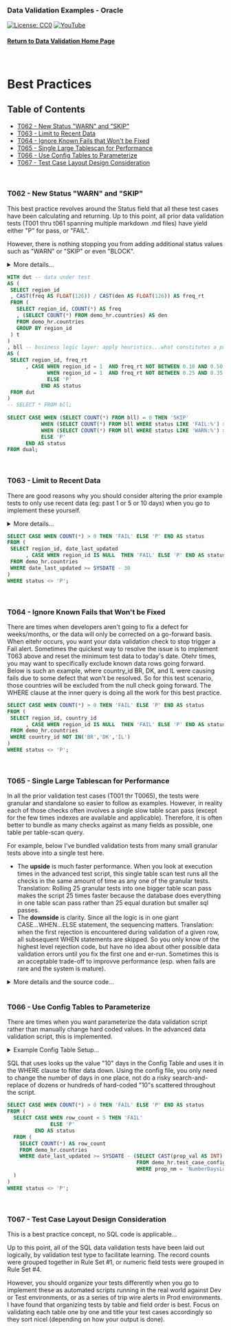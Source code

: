 ### Data Validation Examples - Oracle
[![License: CC0](https://img.shields.io/badge/License-CC0-red)](LICENSE "Creative Commons Zero License by DataResearchLabs (effectively = Public Domain")
[![YouTube](https://img.shields.io/badge/YouTube-DataResearchLabs-brightgreen)](http://www.DataResearchLabs.com)
#### [Return to Data Validation Home Page](https://github.com/DataResearchLabs/sql_scripts/blob/main/data_validation_scripts.md)
<br>

# Best Practices


## Table of Contents
 - <a href="#t062">T062 - New Status "WARN" and "SKIP"</a>
 - <a href="#t063">T063 - Limit to Recent Data</a>
 - <a href="#t064">T064 - Ignore Known Fails that Won't be Fixed</a>
 - <a href="#t065">T065 - Single Large Tablescan for Performance</a>
 - <a href="#t066">T066 - Use Config Tables to Parameterize</a>
 - <a href="#t067">T067 - Test Case Layout Design Consideration</a>
<br>


<a id="t062" class="anchor" href="#t062" aria-hidden="true"> </a>
### T062 - New Status "WARN" and "SKIP"
This best practice revolves around the Status field that all these test cases have been calculating and returning.  Up to this point, all prior data validation tests (T001 thru t061 spanning multiple markdown .md files) have yield either "P" for pass, or "FAIL".

However, there is nothing stopping you from adding additional status values such as "WARN" or "SKIP" or even "BLOCK".

<details><summary>More details...</summary><br>

* In the SQL below, the first subquery (CTE) is titled "dut", short for data under test.  This simply calculates the frequency with which region_id = 1 occurs.
* The second subquery (CTE) is titles "bll", short for business logic layer.  This is where the magic happens.  Because CASE...WHEN logic is sequential, it is important that the highest severity checks are done first.  In this case, we check for the frequency being a FAIL because it is outside of the wide range 10% to 50%.  However, we come right back in the following WHEN statement and set the status to WARN if the frequency observed is outside of the narrower (than FAIL) range of 25% to 35%.  So as coded, a WARN is issue when the actual frequency is between 10% to 25% or 35% to 50%.  A frequency between 25% to 35% = Pass.  A frequency below 10% or above 50% = Fail.
* The third subquery simply parses the results to a single cell value of P, FAIL,or WARN.  
* HOWEVER, notice that the lowest query sets the status field value = 'SKIP' if the table is completely empty...we would not want to test data that does not exist.  Sometimes a value of "BLOCK" might be more appropriate than "SKIP" depending on your situation.  Regardless, it is often nice to wire in these pre-condition checks to head off false-negatives (FAILs).
</details>
	
 ```sql
WITH dut -- data under test
AS (
  SELECT region_id
  , CAST(freq AS FLOAT(126)) / CAST(den AS FLOAT(126)) AS freq_rt
  FROM (
    SELECT region_id, COUNT(*) AS freq
    , (SELECT COUNT(*) FROM demo_hr.countries) AS den
    FROM demo_hr.countries
    GROUP BY region_id
  ) t
)
, bll -- business logic layer: apply heuristics...what constitutes a pass or a fail?
AS (
  SELECT region_id, freq_rt
       , CASE WHEN region_id = 1  AND freq_rt NOT BETWEEN 0.10 AND 0.50 then 'FAIL: Frequency occurrence of region_id=1 is FAR outside threshold|exp=0.28 thru 0.36|act=' || CAST(freq_rt AS VARCHAR2(8))
              WHEN region_id = 1  AND freq_rt NOT BETWEEN 0.25 AND 0.35 then 'WARN: Frequency occurrence of region_id=1 is outside threshold|exp=0.20 thru 0.28|act=' || CAST(freq_rt AS VARCHAR2(8))
              ELSE 'P'
    	    END AS status
  FROM dut
)
-- SELECT * FROM bll;
	
SELECT CASE WHEN (SELECT COUNT(*) FROM bll) = 0 THEN 'SKIP'
            WHEN (SELECT COUNT(*) FROM bll WHERE status LIKE 'FAIL:%') > 0 THEN 'FAIL'
            WHEN (SELECT COUNT(*) FROM bll WHERE status LIKE 'WARN:%') > 0 THEN 'WARN'
            ELSE 'P'
       END AS status
FROM dual; 
```
<br>


<a id="t063" class="anchor" href="#t063" aria-hidden="true"> </a>
### T063 - Limit to Recent Data
There are good reasons why you should consider altering the prior example tests to only use recent data (eg: past 1 or 5 or 10 days) when you go to implement these yourself.  

<details><summary>More details...</summary><br>
	
Three important reasons are:
1. **Performance** - if the test can filter down to just a small recent subset of data and test just that rather than pulling the entire past 5 years, well that is 1,500+ times less data and should run much faster (depending on underlyng table size, indexes, physical location, etc.)
2. **Sensitivity** - If you are running say a null rate check, or a value frequency check...obviously it will take many days of bad data for a defect to begin to impact the rate enough to eventually trigger an alert.  Much better in those scenarios to average rates across one or no more than 5 days and set the threhold to trigger off of that.
3.  **Garabage Decay** - This is an artifiact of the imperfect world we live in.  There are times when I'd setup an alert to fire daily and notify the appropriate people to correct it, but other higher priorities kept them from geting to it for 2 or 3 days.  I didn't want that alarm firing over and over again, causing me to look and confirm, "Oh year, known issue...they'll get to it".  Instead, I setup the alert to look only at the past 24 hours and scheduled it to run daily.  It only tested new data once and reported the error once. 

In the example below, the inner query is only checking for nulls against data that was last updated in the past 30 days. 

P.S. - To achieve maximum performance here, find an indexed field to filter on in your WHERE clause; you want to avoid an unnecessary table scan against a giant table.  So, if you are lucky and have an appropriate create or update date field that is indexed then you are golden.  However, if not, then maybe find a primary key that is a numeric integer that increments with every new row.  Worst case you could just take the MAX() - several thousand rows and test those...or you could cross reference a date somehow to that ID field (example lookup dates in a batch table to pick the minimum Batch_ID and filter on that as a surrogate for date time that is indexed and will run fast).

</details>
	
 ```sql
SELECT CASE WHEN COUNT(*) > 0 THEN 'FAIL' ELSE 'P' END AS status
FROM (
  SELECT region_id, date_last_updated
       , CASE WHEN region_id IS NULL  THEN 'FAIL' ELSE 'P' END AS status
  FROM demo_hr.countries
  WHERE date_last_updated >= SYSDATE - 30 
)
WHERE status <> 'P';
```
<br>


<a id="t064" class="anchor" href="#t064" aria-hidden="true"> </a>
### T064 - Ignore Known Fails that Won't be Fixed
There are times when developers aren't going to fix a defect for weeks/months, or the data will only be corrected on a go-forward basis.  When eitehr occurs, you want your data validation check to stop trigger a Fail alert.  Sometimes the quickest way to resolve the issue is to implement T063 above and reset the minimum test data to today's date.  Otehr times, you may want to specifically exclude known data rows going forward.  Below is such an example, where country_id BR, DK, and IL were causing fails due to some defect that won't be resolved.  So for this test scenario, those countries will be excluded from the null check going forward.  The WHERE clause at the inner query is doing all the work for this best practice.

 ```sql
SELECT CASE WHEN COUNT(*) > 0 THEN 'FAIL' ELSE 'P' END AS status
FROM (
  SELECT region_id, country_id
       , CASE WHEN region_id IS NULL  THEN 'FAIL' ELSE 'P' END AS status
  FROM demo_hr.countries
  WHERE country_id NOT IN('BR','DK','IL') 
)
WHERE status <> 'P';
```
<br>


<a id="t065" class="anchor" href="#t065" aria-hidden="true"> </a>
### T065 - Single Large Tablescan for Performance
In all the prior validation test cases (T001 thr T0065), the tests were granular and standalone so easier to follow as examples.  However, in reality each of those checks often involves a single slow table scan pass (except for the few times indexes are available and applicable).  Therefore, it is often better to bundle as many checks against as many fields as possible, one table per table-scan query.

For example, below I've bundled validation tests from many small granular tests above into a single test here.  

* The **upside** is much faster performance.  When you look at execution times in the advanced test script, this single table scan test runs all the checks in the same amount of time as any one of the granular tests.  Translation: Rolling 25 granular tests into one bigger table scan pass makes the script 25 times faster because the database does everything in one table scan pass rather than 25 equal duration but smaller sql passes.
* The **downside** is clarity.  Since all the logic is in one giant CASE...WHEN...ELSE statement, the sequencing matters.  Translation: when the first rejection is encountered during validation of a given row, all subsequent WHEN statements are skipped.  So you only know of the highest level rejection code, but have no idea about other possible data validation errors until you fix the first one and er-run.  Sometimes this is an acceptable trade-off to improvve performance (esp. when fails are rare and the system is mature).

<details><summary>More details and the source code...</summary><br>

In the example below, there is an inner query that you can highlight and execute from your SQL IDE to see results at the row level with specific rejection codes encountered, if any.  The outer query is simply a wrapper that returns a single value of pass or fail depending on whether rejection codes were found in the data.

```sql
SELECT CASE WHEN COUNT(*) > 0 THEN 'FAIL' ELSE 'P' END AS status
FROM (
  SELECT employee_id, salary, commission_pct, hire_date, zip5, job_id, email, first_name, last_name, phone_number, some_date_fmt1 
       , CASE WHEN employee_id < 100                                        THEN 'REJ-01: Field employee_id > 99|exp>99|act=' || CAST(employee_id AS VARCHAR2(10))
              WHEN employee_id > 999                                        THEN 'REJ-02: Field employee_id < 1000|exp<1000|act=' || CAST(employee_id AS VARCHAR2(10))
              WHEN salary * commission_pct > 10000                          THEN 'REJ-03: Fields salary x commission_pct <= $10,000|exp<10,000|act=' || CAST(salary * commission_pct AS VARCHAR2(15))
              WHEN TO_CHAR(hire_date, 'hh:mi:ss') <> '12:00:00'             THEN 'REJ-04: Field hire_date cannot have a time part|exp=12:00:00|act=' || TO_CHAR(hire_date, 'hh:nn:ss')
              WHEN NOT REGEXP_LIKE(zip5, '^[0-5]+$')                        THEN 'REJ-05: Field zip5 failed RegExpression check|exp=Like"^[0-5]+$"|act=' || zip5 
              WHEN job_id IN('CEO','CFO','COO','CIO','POTUS')               THEN 'REJ-06: Verify job_id not in domain list of excluded values|exp<>1of5|act=' || job_id
              WHEN email <> SUBSTR(UPPER(SUBSTR(
                              first_name, 1, 1) || last_name), 1, 8)        THEN 'REJ-07: Field email <> first char of first_name + last_name|exp=' || SUBSTR(UPPER(SUBSTR(first_name, 1, 1) || last_name), 1, 8) || '|act=' || email
              WHEN LENGTH(phone_number) NOT IN(12,18)                       THEN 'REJ-08: Field phone_number length is allowed|exp=12,18|act=' || LENGTH(phone_number)
              WHEN REGEXP_LIKE(job_id, '[[:lower:]]')                       THEN 'REJ-09: Field job_id does not contain lower case characters|exp=ucase|act=' || EMAIL
              WHEN NOT REGEXP_LIKE(SUBSTR(LAST_NAME,1), '[[:upper:]]')      THEN 'REJ-10: Field last_name after first char is all lower case|exp=lcase|act=' || LAST_NAME 
              WHEN REGEXP_LIKE(employee_id, '[[:alpha:]]')                  THEN 'REJ-11: Field employee_id does not contain alpha characters|exp=no-alphas|act=' || EMPLOYEE_ID
              WHEN REGEXP_LIKE(last_name, '[[:digit:]]')                    THEN 'REJ-12: Field last_name does not contain numeric digits|exp=no-digits|act=' || LAST_NAME 
              WHEN first_name LIKE '%''%'                                   THEN 'REJ-13: Field first_name does not contain single quote characters|exp=none|act=' || first_name
              WHEN first_name LIKE '%"%'                                    THEN 'REJ-14: Field first_name does not contain quotation characters|exp=none|act=' || first_name
              WHEN INSTR(last_name, CHR(10))  > 0                           THEN 'REJ-15: Field last_name has a Line Feed (CHR-10)|exp=none|act=at position ' || CAST(INSTR(last_name, CHR(10)) AS VARCHAR2(4))
              WHEN INSTR(last_name, CHR(13))  > 0                           THEN 'REJ-16: Field last_name has a Carriage Return (CHR-13)|exp=none|act=at position ' || CAST(INSTR(last_name, CHR(13)) AS VARCHAR2(4))
              WHEN INSTR(last_name, CHR(9))   > 0                           THEN 'REJ-17: Field last_name has a Tab (CHR-9)|exp=none|act=at position ' || CAST(INSTR(last_name, CHR(9)) AS VARCHAR2(4))
              WHEN INSTR(last_name, CHR(160)) > 0                           THEN 'REJ-18: Field last_name has a Non-Breaking-Space (CHR-160)|exp=none|act=at position ' || CAST(INSTR(last_name, CHR(160)) AS VARCHAR2(4))
              WHEN INSTR(last_name, CHR(151)) > 0                           THEN 'REJ-19: Field last_name has a Non-Breaking-Space (CHR-151)|exp=none|act=at position ' || CAST(INSTR(last_name, CHR(151)) AS VARCHAR2(4))
              WHEN INSTR(last_name, CHR(11)) > 0                            THEN 'REJ-20: Field last_name has a Vertical Tab (CHR-11)|exp=none|act=at position ' || CAST(INSTR(last_name, CHR(11)) AS VARCHAR2(4))
              WHEN INSTR(last_name, CHR(12)) > 0                            THEN 'REJ-21: Field last_name has a Form Feed (CHR-12)|exp=none|act=at position ' || CAST(INSTR(last_name, CHR(12)) AS VARCHAR2(4))
              WHEN INSTR(last_name, CHR(133)) > 0                           THEN 'REJ-22: Field last_name has a Next Line (CHR-133)|exp=none|act=at position ' || CAST(INSTR(last_name, CHR(133)) AS VARCHAR2(4))
              WHEN INSTR(last_name, '.') > 0                                THEN 'REJ-23: Field last_name has a period|exp=none|act=at position ' || CAST(INSTR(last_name, '.') AS VARCHAR2(4))
              WHEN REGEXP_LIKE(last_name, '[,/:()&#?;]')                    THEN 'REJ-24: Field last_name has a ",/:()&#?;" characters|exp=none|act=' || last_name 
              WHEN REGEXP_LIKE(phone_number, '[^.0123456789]')              THEN 'REJ-25: Field phone_number can only have characters ".012345789"|exp=onlyAlloweChars|act=' || phone_number 
              WHEN phone_number NOT LIKE '%.%'                              THEN 'REJ-26: Verify phone_number contains a ''.''|exp=contains-.|act=' || phone_number
              WHEN phone_number NOT LIKE '___.___.____' 
               AND phone_number NOT LIKE '011.__.____._____%'               THEN 'REJ-27: Verify phone_number like pattern "___.___.____" or "011.__.____._____"|exp=yes|act=' || phone_number
              WHEN NOT REGEXP_LIKE(zip5, '^\d+(\.\d+)?$')                   THEN 'REJ-28: Field zip9 will not convert to a number|exp=converts to number|act=' || zip5 
              WHEN REPLACE(REPLACE(REPLACE(REPLACE(REPLACE(REPLACE(REPLACE(
    	           REPLACE(REPLACE(REPLACE(some_date_fmt1,'0',''),'1','')
    	           ,'2',''),'3',''),'4',''),'5',''),'6',''),'7',''),'8'
    	           ,''),'9','')  > ''                                       THEN 'REJ-29: Unexpected chars exist (numeric 0-9 only)|exp=Fmt="yyyymmdd"|act=' || some_date_fmt1
              WHEN NOT LENGTH(TRIM(some_date_fmt1)) = 8                     THEN 'REJ-30: Must be 8 Chars|exp=Fmt="yyyymmdd"|act=' || some_date_fmt1
              WHEN NOT SUBSTR(some_date_fmt1,1,4) BETWEEN '1753' AND '9999' THEN 'REJ-31: Year Not Btw 1753-9999|exp=Fmt="yyyymmdd"|act=' || some_date_fmt1
              WHEN NOT SUBSTR(some_date_fmt1,5,2) BETWEEN '01' AND '12'     THEN 'REJ-32: Month Not Btw 01-12|exp=Fmt="yyyymmdd"|act=' || some_date_fmt1
              WHEN NOT SUBSTR(some_date_fmt1,7,2) BETWEEN '01' AND '31'     THEN 'REJ-33: Day Not Btw 01-31|exp=Fmt="yyyymmdd"|act=' || some_date_fmt1
              ELSE 'P'
    	    END AS status
  FROM demo_hr.employees
  WHERE email NOT IN('DRAPHEAL', 'JAMRLOW', 'JMURMAN', 'LDEHAAN', 'JRUSSEL', 'TJOLSON')  
                   -- DRAPHAEL vs DRAPHEAL, JMARLOW vs JAMRLOW, JMURMAN vs JURMAN, LDE HAAN VS LDEHAAN, JRUSSELL vs JRUSSEL, TOLSON vs TJOLSON)
)
WHERE status <> 'P';
```
</details>
<br>


<a id="t066" class="anchor" href="#t066" aria-hidden="true"> </a>
### T066 - Use Config Tables to Parameterize
There are times when you want parameterize the data validation script rather than manually change hard coded values.  In the advanced data validation script, this is implemented.
	
<details><summary>Example Config Table Setup...</summary><br>
	
```sql
-- Create Config Table
CREATE TABLE demo_hr.test_case_config ( 
  prop_nm     VARCHAR2(99)
, prop_val    VARCHAR2(255)
);
	
-- Populate Config Table with Parameter Values
INSERT INTO demo_hr.test_case_config VALUES('NumberDaysLookBack','10');
```
</details>

SQL that uses looks up the value "10" days in the Config Table and uses it in the WHERE clause to filter data down.  Using the config file, you only need to change the number of days in one place, not do a risky search-and-replace of dozens or hundreds of hard-coded "10"s scattered throughout the script.
	
```sql
SELECT CASE WHEN COUNT(*) > 0 THEN 'FAIL' ELSE 'P' END AS status
FROM (
  SELECT CASE WHEN row_count < 5 THEN 'FAIL'
              ELSE 'P'
         END AS status
  FROM (
    SELECT COUNT(*) AS row_count 
    FROM demo_hr.countries
    WHERE date_last_updated >= SYSDATE - (SELECT CAST(prop_val AS INT) 
                                          FROM demo_hr.test_case_config 
                                          WHERE prop_nm = 'NumberDaysLookBack')
  )
)
WHERE status <> 'P';
```
</details>
<br>	
	
	
<a id="t067" class="anchor" href="#t067" aria-hidden="true"> </a>
### T067 - Test Case Layout Design Consideration
This is a best practice concept, no SQL code is applicable...
	
Up to this point, all of the SQL data validation tests have been laid out logically, by validation test type to facilitate learning.  The record counts were grouped together in Rule Set #1, or numeric field tests were grouped in Rule Set #4.  
	
However, you should organize your tests differently when you go to implement these as automated scripts running in the real world against Dev or Test environments, or as a series of trip wire alerts in Prod environments.  I have found that organizing tests by table and field order is best.  Focus on validating each table one by one and title your test cases accordingly so they sort nicel (depending on how your output is done).  
	

